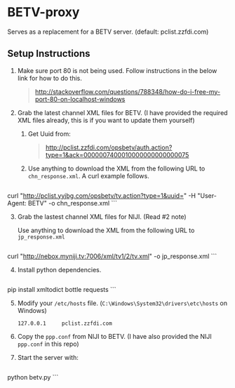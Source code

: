 # BETV-proxy
Serves as a replacement for a BETV server. (default: pclist.zzfdi.com)

## Setup Instructions

1.  Make sure port 80 is not being used. Follow instructions in the below link for how to do this.

    > http://stackoverflow.com/questions/788348/how-do-i-free-my-port-80-on-localhost-windows

2.  Grab the latest channel XML files for BETV. (I have provided the required XML files already, this is if you want to update them yourself)

    1.  Get Uuid from:

        > http://pclist.zzfdi.com/opsbetv/auth.action?type=1&ack=0000007400010000000000000075

    2.  Use anything to download the XML from the following URL to `chn_response.xml`. A curl example follows.

        ```bash
curl "http://pclist.yyjbg.com/opsbetv/tv.action?type=1&uuid=<Uuid here>" -H "User-Agent: BETV" -o chn_response.xml
        ```

3. Grab the lastest channel XML files for NIJI. (Read #2 note)

    Use anything to download the XML from the following URL to `jp_response.xml`
    ```bash
curl "http://nebox.myniji.tv:7006/xml/tv1/2/tv.xml" -o jp_response.xml
    ```

4. Install python dependencies.

    ```bash
pip install xmltodict bottle requests
    ```

5. Modify your `/etc/hosts` file. (`C:\Windows\System32\drivers\etc\hosts` on Windows)

    ```
    127.0.0.1     pclist.zzfdi.com
    ```

6. Copy the `ppp.conf` from NIJI to BETV. (I have also provided the NIJI `ppp.conf` in this repo)
7. Start the server with:

    ```bash
python betv.py
    ```
